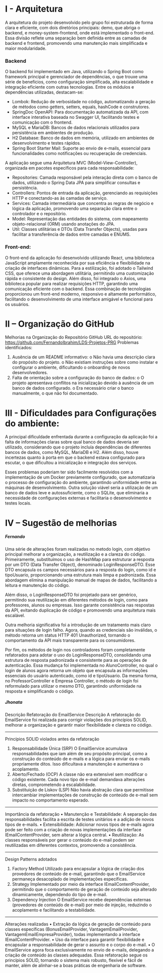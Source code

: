  # I - Arquitetura

A arquitetura do projeto desenvolvido pelo grupo foi estruturada de forma clara e eficiente, com dois diretórios principais: demo, que abriga o backend, e money-system-frontend, onde está implementado o front-end. Essa divisão reflete uma separação bem definida entre as camadas de backend e frontend, promovendo uma manutenção mais simplificada e maior modularidade.
### Backend
O backend foi implementado em Java, utilizando o Spring Boot como framework principal e gerenciador de dependências, o que trouxe uma série de benefícios, como configuração simplificada, alta escalabilidade e integração eficiente com outras tecnologias. Entre os módulos e dependências utilizadas, destacam-se:

- Lombok: Redução de verbosidade no código, automatizando a geração de métodos como getters, setters, equals, hashCode e construtores.
- SpringDoc OpenAPI: Para documentação automatizada da API, com interface interativa baseada no Swagger UI, facilitando testes e comunicação com o frontend.
- MySQL e MariaDB: Bancos de dados relacionais utilizados para persistência em ambientes de produção.
- H2 Database: Banco de dados em memória, utilizado em ambientes de desenvolvimento e testes rápidos.
- Spring Boot Starter Mail: Suporte ao envio de e-mails, essencial para funcionalidades como notificações ou recuperação de credenciais.
  
A aplicação segue uma Arquitetura MVC (Model-View-Controller), organizada em pacotes específicos para cada responsabilidade:

- Repositories: Camada responsável pela interação direta com o banco de dados, utilizando o Spring Data JPA para simplificar consultas e persistência.
- Controllers: Pontos de entrada da aplicação, gerenciando as requisições HTTP e conectando-as às camadas de serviço.
- Services: Camada intermediária que concentra as regras de negócio e lógica da aplicação, promovendo uma separação clara entre o controlador e o repositório.
- Model: Representação das entidades do sistema, com mapeamento objeto-relacional (ORM) usando anotações do JPA.
- Util: Classes utilitárias e DTOs (Data Transfer Objects), usadas para facilitar a transferência de dados entre camadas e ENUMS.


### Front-end:

O front-end da aplicação foi desenvolvido utilizando React, uma biblioteca JavaScript amplamente reconhecida por sua eficiência e flexibilidade na criação de interfaces dinâmicas. Para a estilização, foi adotado o Tailwind CSS, que oferece uma abordagem utilitária, permitindo uma customização rápida e consistente do design.
 Além disso, foi integrado o Axios, uma biblioteca popular para realizar requisições HTTP, garantindo uma comunicação eficiente com o backend. Essa combinação de tecnologias proporcionou um front-end moderno, responsivo e altamente performático, facilitando o desenvolvimento de uma interface amigável e funcional para os usuários.





# II – Organização do GitHub
Melhorias na Organização do Repositório GitHub
URL do repositório: https://github.com/FernandoIbrahim/LDS-Projetos-PRG
Problemas identificados:
1.	Ausência de um README informativo:
o	Não havia uma descrição clara do propósito do projeto.
o	Não existiam instruções sobre como instalar e configurar o ambiente, dificultando o onboarding de novos desenvolvedores.
2.	Falta de orientação sobre a configuração do banco de dados:
o	O projeto apresentava conflitos na inicialização devido à ausência de um banco de dados configurado.
o	Era necessário criar o banco manualmente, o que não foi documentado.

# III - Dificuldades para Configurações do ambiente:
A principal dificuldade enfrentada durante a configuração da aplicação foi a falta de informações claras sobre qual banco de dados deveria ser utilizado, considerando que o projeto incluía dependências de diferentes bancos de dados, como MySQL, MariaDB e H2. Além disso, houve incertezas quanto à porta em que o backend estava configurado para escutar, o que dificultou a inicialização e integração dos serviços.

Esses problemas poderiam ter sido facilmente resolvidos com a implementação de um Docker previamente configurado, que automatizaria o processo de configuração do ambiente, garantindo uniformidade entre as máquinas de desenvolvimento. Outra solução viável seria a utilização de um banco de dados leve e autossuficiente, como o SQLite, que eliminaria a necessidade de configurações externas e facilitaria o desenvolvimento e testes locais.


# IV – Sugestão de melhorias

##### Fernando
Uma série de alterações foram realizadas no metodo login, com objetivo principal melhorar a organização, a reutilização e a clareza do código. Primeiramente, substituímos o uso de HashMap para estruturar a resposta por um DTO (Data Transfer Object), denominado LoginResponseDTO. Esse DTO encapsula os campos necessários para a resposta do login, como id e tipoUsuario, proporcionando uma estrutura mais limpa e padronizada. Essa abordagem elimina a manipulação manual de mapas de dados, facilitando a leitura e manutenção do código.

Além disso, o LoginResponseDTO foi projetado para ser genérico, permitindo sua reutilização em diferentes métodos de login, como para professores, alunos ou empresas. Isso garante consistência nas respostas da API, evitando duplicação de código e promovendo uma arquitetura mais escalável.

Outra melhoria significativa foi a introdução de um tratamento mais claro para situações de login falho. Agora, quando as credenciais são inválidas, o método retorna um status HTTP 401 Unauthorized, tornando o comportamento da API mais transparente para os consumidores.

Por fim, os métodos de login nos controladores foram completamente refatorados para adotar o uso do LoginResponseDTO, consolidando uma estrutura de resposta padronizada e consistente para as operações de autenticação. Essa mudança foi implementada no AlunoController, no qual o login de alunos agora retorna um objeto que encapsula as informações essenciais do usuário autenticado, como id e tipoUsuario. Da mesma forma, no ProfessorController e Empresa Controller, o método de login foi reformulado para utilizar o mesmo DTO, garantindo uniformidade na resposta e simplificando o código.



##### Jhonata

Descrição
Refatoração do EmailService
Descrição
A refatoração do EmailService foi realizada para corrigir violações dos princípios SOLID, melhorar a organização e garantir maior flexibilidade e clareza no código.
________________________________________
Princípios SOLID violados antes da refatoração
1.	Responsabilidade Única (SRP)
O EmailService acumulava responsabilidades que iam além de seu propósito principal, como a construção do conteúdo de e-mails e a lógica para enviar os e-mails propriamente ditos. Isso dificultava a manutenção e aumentava o acoplamento.
2.	Aberto/Fechado (OCP)
A classe não era extensível sem modificar o código existente. Cada novo tipo de e-mail demandava alterações diretas, comprometendo a escalabilidade.
3.	Substituição de Liskov (LSP)
Não havia abstração clara que permitisse intercambiar implementações de construção de conteúdo de e-mail sem impacto no comportamento esperado.
________________________________________
Importância da refatoração
•	Manutenção e Testabilidade: A separação das responsabilidades facilita a escrita de testes unitários e a adição de novos tipos de e-mails.
•	Extensibilidade: Adicionar novos tipos de e-mails agora pode ser feito com a criação de novas implementações da interface IEmailContentProvider, sem alterar a lógica central.
•	Reutilização: As classes responsáveis por gerar o conteúdo do e-mail podem ser reutilizadas em diferentes contextos, promovendo a consistência.
________________________________________
Design Patterns adotados
1.	Factory Method
Utilizado para encapsular a lógica de criação dos provedores de conteúdo de e-mail, garantindo que o EmailService permaneça desacoplado de implementações específicas.
2.	Strategy
Implementado por meio da interface IEmailContentProvider, permitindo que o comportamento de geração de conteúdo seja alterado dinamicamente, dependendo do tipo de e-mail.
3.	Dependency Injection
O EmailService recebe dependências externas (provedores de conteúdo de e-mail) por meio de injeção, reduzindo o acoplamento e facilitando a testabilidade.
________________________________________
Alterações realizadas
•	Extração da lógica de geração de conteúdo para classes específicas (BonusEmailProvider, VantagemEmailProvider, VantagemEmailEmpresaProvider), todas implementando a interface IEmailContentProvider.
•	Uso da interface para garantir flexibilidade e encapsular a responsabilidade de gerar o assunto e o corpo do e-mail.
•	O EmailService agora foca exclusivamente no envio de e-mails, delegando a criação de conteúdo às classes adequadas.
Essa refatoração segue os princípios SOLID, tornando o sistema mais robusto, flexível e fácil de manter, além de alinhar-se a boas práticas de engenharia de software.
